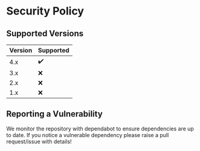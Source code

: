 # Security Policy

## Supported Versions

| Version | Supported          |
| ------- | ------------------ |
| 4.x   | ✔️ |
| 3.x   | ❌ |
| 2.x   | ❌ |
| 1.x   | ❌ |

## Reporting a Vulnerability

We monitor the repository with dependabot to ensure dependencies are up to date. If you notice a vulnerable dependency please raise a pull request/issue with details!
